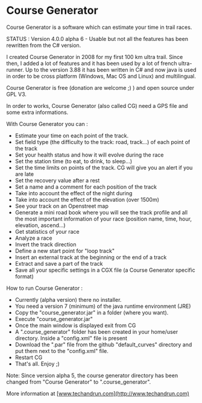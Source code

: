# Course Generator

Course Generator is a software which can estimate your time in trail races. 

STATUS : Version 4.0.0 alpha 6 - Usable but not all the features has been rewritten from the C# version.

I created Course Generator in 2008 for my first 100 km ultra trail. Since then, I added a lot of features and it has been used by a lot of french ultra-runner. Up to the version 3.88 it has been written in C# and now java is used in order to be cross platform (Windows, Mac OS and Linux) and multilingual. 

Course Generator is free (donation are welcome ;) ) and open source under GPL V3.

In order to works, Course Generator (also called CG) need a GPS file and some extra informations.

With Course Generator you can :

* Estimate your time on each point of the track. 
* Set field type (the difficulty to the track: road, track...) of each point of the track
* Set your health status and how it will evolve during the race
* Set the station time (to eat, to drink, to sleep...)
* Set the time limits on points of the track. CG will give you an alert if you are late
* Set the recovery value after a rest
* Set a name and a comment for each position of the track
* Take into account the effect of the night during
* Take into account the effect of the elevation (over 1500m)
* See your track on an Openstreet map
* Generate a mini road book where you will see the track profile and all the most important information of your race (position name, time, hour, elevation, ascend...)
* Get statistics of your race
* Analyze a race
* Invert the track direction
* Define a new start point for "loop track"
* Insert an external track at the beginning or the end of a track
* Extract and save a part of the track
* Save all your specific settings in a CGX file (a Course Generator specific format)

  
How to run Course Generator : 

* Currently (alpha version) there no installer.
* You need a version 7 (minimum) of the java runtime environment (JRE) 
* Copy the "course_generator.jar" in a folder (where you want).
* Execute "course_generator.jar"
* Once the main window is displayed exit from CG
* A ".course_generator" folder has been created in your home/user directory. Inside a "config.xml" file is present
* Download the ".par" file from the github "default_curves" directory and put them next to the "config.xml" file.
* Restart CG
* That's all. Enjoy ;)

Note:
Since version alpha 5, the course generator directory has been changed from "Course Generator" to ".course_generator".

More information at [www.techandrun.com](http://www.techandrun.com)

